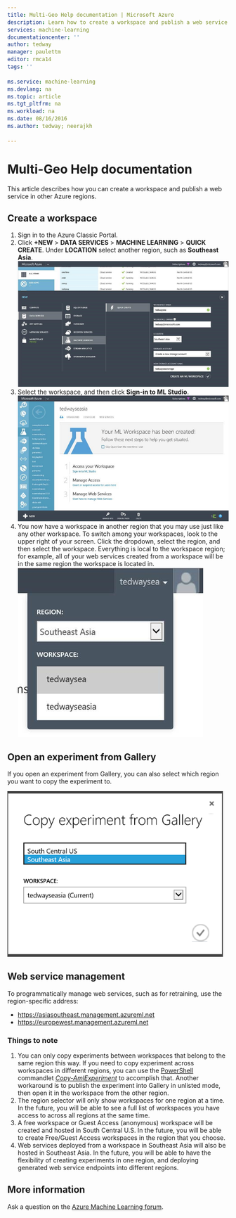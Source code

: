 ```yaml
---
title: Multi-Geo Help documentation | Microsoft Azure
description: Learn how to create a workspace and publish a web service in an Azure region different from the South Central United States (SCUS) Azure region.
services: machine-learning
documentationcenter: ''
author: tedway
manager: paulettm
editor: rmca14
tags: ''

ms.service: machine-learning
ms.devlang: na
ms.topic: article
ms.tgt_pltfrm: na
ms.workload: na
ms.date: 08/16/2016
ms.author: tedway; neerajkh

---
```

# Multi-Geo Help documentation
This article describes how you can create a workspace and publish a web service in other Azure regions.

## Create a workspace
1. Sign in to the Azure Classic Portal.
2. Click **+NEW** > **DATA SERVICES** > **MACHINE LEARNING** > **QUICK CREATE**.  Under **LOCATION** select another region, such as **Southeast Asia**.
   ![Multi-Geo Help image 1][1]
3. Select the workspace, and then click **Sign-in to ML Studio**.
   ![Multi-Geo Help image 2][2]
4. You now have a workspace in another region that you may use just like any other workspace. To switch among your workspaces, look to the upper right of your screen. Click the dropdown, select the region, and then select the workspace. Everything is local to the workspace region; for example, all of your web services created from a workspace will be in the same region the workspace is located in.
   ![Multi-Geo Help image 3][3]

## Open an experiment from Gallery
If you open an experiment from Gallery, you can also select which region you want to copy the experiment to.

![Multi-Geo Help image 4][4a]

## Web service management
To programmatically manage web services, such as for retraining, use the region-specific address:

* https://asiasoutheast.management.azureml.net
* https://europewest.management.azureml.net

### Things to note
1. You can only copy experiments between workspaces that belong to the same region this way. If you need to copy experiment across workspaces in different regions, you can use the [PowerShell](http://aka.ms/amlps) commandlet [*Copy-AmlExperiment*](https://github.com/hning86/azuremlps/blob/master/README.md#copy-amlexperiment) to accomplish that. Another workaround is to publish the experiment into Gallery in unlisted mode, then open it in the workspace from the other region.
2. The region selector will only show workspaces for one region at a time. In the future, you will be able to see a full list of workspaces you have access to across all regions at the same time.  
3. A free workspace or Guest Access (anonymous) workspace will be created and hosted in South Central U.S. In the future, you will be able to create Free/Guest Access workspaces in the region that you choose.  
4. Web services deployed from a workspace in Southeast Asia will also be hosted in Southeast Asia. In the future, you will be able to have the flexibility of creating experiments in one region, and deploying generated web service endpoints into different regions.  

## More information
Ask a question on the [Azure Machine Learning forum](https://social.msdn.microsoft.com/Forums/azure/home?forum=MachineLearning).

<!--Image references-->
[1]: ./media/machine-learning-multi-geo/multi-geo_1.png
[2]: ./media/machine-learning-multi-geo/multi-geo_2.png
[3]: ./media/machine-learning-multi-geo/multi-geo_3.png
[4a]: ./media/machine-learning-multi-geo/multi-geo_4a.png
